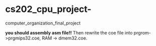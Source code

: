 # cs202_cpu_project-
computer_organization_final_project 

**you should assembly asm file!!**
Then rewrite the coe file into prgrom->prgmips32.coe, RAM -> dmem32.coe.
